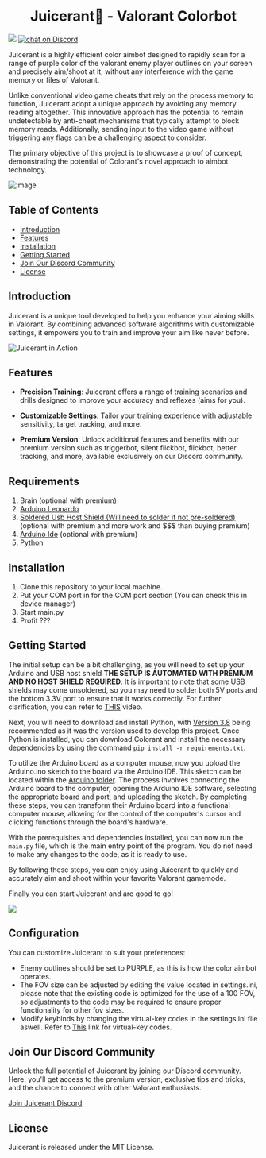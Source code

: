 <h1 align="center">Juicerant🍇 - Valorant Colorbot </h1>

![](https://img.shields.io/github/downloads/McShrimp/juicerant/total)  <a href="https://discord.gg/HjJCwm5">
        <img src="https://img.shields.io/discord/1069832469622304841?logo=discord"
            alt="chat on Discord"></a>


Juicerant is a highly efficient color aimbot designed to rapidly scan for a range of purple color of the valorant enemy player outlines on your screen and precisely aim/shoot at it, without any interference with the game memory or files of Valorant.

Unlike conventional video game cheats that rely on the process memory to function, Juicerant adopt a unique approach by avoiding any memory reading altogether. This innovative approach has the potential to remain undetectable by anti-cheat mechanisms that typically attempt to block memory reads. Additionally, sending input to the video game without triggering any flags can be a challenging aspect to consider.

The primary objective of this project is to showcase a proof of concept, demonstrating the potential of Colorant's novel approach to aimbot technology.

![image](https://i.ibb.co/Zcn0n8g/juicer.png)

## Table of Contents
- [Introduction](#introduction)
- [Features](#features)
- [Installation](#installation)
- [Getting Started](#getting-started)
- [Join Our Discord Community](#join-our-discord-community)
- [License](#license)

## Introduction

Juicerant is a unique tool developed to help you enhance your aiming skills in Valorant. By combining advanced software algorithms with customizable settings, it empowers you to train and improve your aim like never before.

![Juicerant in Action](juicerant-action.gif)

## Features

- **Precision Training**: Juicerant offers a range of training scenarios and drills designed to improve your accuracy and reflexes (aims for you).

- **Customizable Settings**: Tailor your training experience with adjustable sensitivity, target tracking, and more.

- **Premium Version**: Unlock additional features and benefits with our premium version such as triggerbot, silent flickbot, flickbot, better tracking, and more, available exclusively on our Discord community.

## Requirements
1. Brain (optional with premium)
2. [Arduino Leonardo](https://www.amazon.com/Arduino-org-A000057-Arduino-Leonardo-Headers/dp/B008A36R2Y)
3. [Soldered Usb Host Shield (Will need to solder if not pre-soldered)](https://www.amazon.com/HiLetgo-Shield-Arduino-Support-Android/dp/B01MTU9OLM) (optional with premium and more work and $$$ than buying premium)
4. [Arduino Ide](https://www.arduino.cc/en/software) (optional with premium)
5. [Python](https://www.python.org/)

## Installation

1. Clone this repository to your local machine.
2. Put your COM port in for the COM port section (You can check this in device manager)
3. Start main.py
4. Profit ???



## Getting Started

The initial setup can be a bit challenging, as you will need to set up your Arduino and USB host shield **THE SETUP IS AUTOMATED WITH PREMIUM AND NO HOST SHIELD REQUIRED**. It is important to note that some USB shields may come unsoldered, so you may need to solder both 5V ports and the bottom 3.3V port to ensure that it works correctly. For further clarification, you can refer to [THIS](https://www.youtube.com/watch?v=1dxwU87GQVM) video.

Next, you will need to download and install Python, with [Version 3.8](https://www.python.org/ftp/python/3.8.0/python-3.8.0-amd64.exe) being recommended as it was the version used to develop this project. Once Python is installed, you can download Colorant and install the necessary dependencies by using the command `pip install -r requirements.txt`.

To utilize the Arduino board as a computer mouse, now you upload the Arduino.ino sketch to the board via the Arduino IDE. This sketch can be located within the [Arduino folder](https://github.com/lovelylemons/juicerant/tree/main/Arduino). The process involves connecting the Arduino board to the computer, opening the Arduino IDE software, selecting the appropriate board and port, and uploading the sketch. By completing these steps, you can transform their Arduino board into a functional computer mouse, allowing for the control of the computer's cursor and clicking functions through the board's hardware.

With the prerequisites and dependencies installed, you can now run the `main.py` file, which is the main entry point of the program. You do not need to make any changes to the code, as it is ready to use.

By following these steps, you can enjoy using Juicerant to quickly and accurately aim and shoot within your favorite Valorant gamemode.

Finally you can start Juicerant and are good to go!

![](https://i.gifer.com/origin/46/460284f4bfacd7f34bbdae886a46ea06_w200.gif)

## Configuration
You can customize Juicerant to suit your preferences:

- Enemy outlines should be set to PURPLE, as this is how the color aimbot operates.
- The FOV size can be adjusted by editing the value located in settings.ini, please note that the existing code is optimized for the use of a 100 FOV, so adjustments to the code may be required to ensure proper functionality for other fov sizes.
- Modify keybinds by changing the virtual-key codes in the settings.ini file aswell. Refer to [This](https://learn.microsoft.com/en-us/windows/win32/inputdev/virtual-key-codes) link for virtual-key codes.

## Join Our Discord Community

Unlock the full potential of Juicerant by joining our Discord community. Here, you'll get access to the premium version, exclusive tips and tricks, and the chance to connect with other Valorant enthusiasts.

[Join Juicerant Discord](https://discord.gg/freMnBpdVM)


## License

Juicerant is released under the MIT License.

